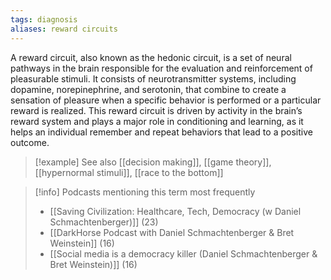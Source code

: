 ```yaml
---
tags: diagnosis
aliases: reward circuits
---
```


A reward circuit, also known as the hedonic circuit, is a set of neural pathways in the brain responsible for the evaluation and reinforcement of pleasurable stimuli. It consists of neurotransmitter systems, including dopamine, norepinephrine, and serotonin, that combine to create a sensation of pleasure when a specific behavior is performed or a particular reward is realized. This reward circuit is driven by activity in the brain’s reward system and plays a major role in conditioning and learning, as it helps an individual remember and repeat behaviors that lead to a positive outcome.

> [!example] See also
> [[decision making]], [[game theory]], [[hypernormal stimuli]], [[race to the bottom]]

> [!info] Podcasts mentioning this term most frequently
> * [[Saving Civilization: Healthcare, Tech, Democracy (w Daniel Schmachtenberger)]] (23)
> * [[DarkHorse Podcast with Daniel Schmachtenberger & Bret Weinstein]] (16)
> * [[Social media is a democracy killer (Daniel Schmachtenberger & Bret Weinstein)]] (16)